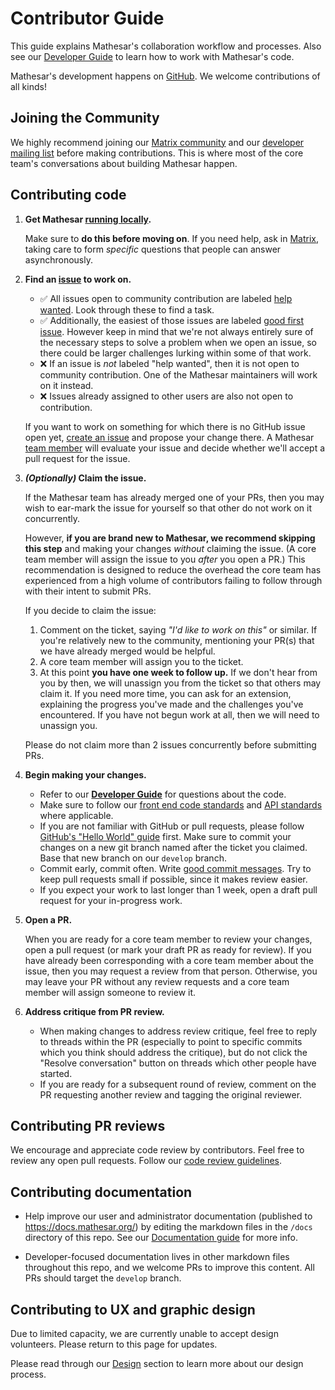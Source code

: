 # Contributor Guide

This guide explains Mathesar's collaboration workflow and processes. Also see our [Developer Guide](./DEVELOPER_GUIDE.md) to learn how to work with Mathesar's code.

Mathesar's development happens on [GitHub](https://github.com/mathesar-foundation/mathesar). We welcome contributions of all kinds!

## Joining the Community

We highly recommend joining our [Matrix community](https://wiki.mathesar.org/en/community/matrix) and our [developer mailing list](https://wiki.mathesar.org/en/community/mailing-lists) before making contributions. This is where most of the core team's conversations about building Mathesar happen.

## Contributing code

1. **Get Mathesar [running locally](./DEVELOPER_GUIDE.md#local-development-setup).**

    Make sure to **do this before moving on**. If you need help, ask in [Matrix](https://wiki.mathesar.org/en/community/matrix), taking care to form *specific* questions that people can answer asynchronously.

1. **Find an [issue](https://github.com/mathesar-foundation/mathesar/issues) to work on.**

    - ✅ All issues open to community contribution are labeled [help wanted](https://github.com/mathesar-foundation/mathesar/issues?q=is%3Aopen+is%3Aissue+no%3Aassignee+label%3A%22help+wanted%22). Look through these to find a task.
    - ✅ Additionally, the easiest of those issues are labeled [good first issue](https://github.com/mathesar-foundation/mathesar/issues?q=is%3Aopen+is%3Aissue+no%3Aassignee+label%3A%22good+first+issue%22). However keep in mind that we're not always entirely sure of the necessary steps to solve a problem when we open an issue, so there could be larger challenges lurking within some of that work.
    - ❌ If an issue is _not_ labeled "help wanted", then it is not open to community contribution. One of the Mathesar maintainers will work on it instead.
    - ❌ Issues already assigned to other users are also not open to contribution.

    If you want to work on something for which there is no GitHub issue open yet, [create an issue](https://github.com/mathesar-foundation/mathesar/issues/new/choose) and propose your change there. A Mathesar [team member](https://wiki.mathesar.org/en/team) will evaluate your issue and decide whether we'll accept a pull request for the issue.

1. ***(Optionally)* Claim the issue.**

    If the Mathesar team has already merged one of your PRs, then you may wish to ear-mark the issue for yourself so that other do not work on it concurrently.
    
    However, **if you are brand new to Mathesar, we recommend skipping this step** and making your changes *without* claiming the issue. (A core team member will assign the issue to you *after* you open a PR.) This recommendation is designed to reduce the overhead the core team has experienced from a high volume of contributors failing to follow through with their intent to submit PRs.

    If you decide to claim the issue:

    1. Comment on the ticket, saying *"I'd like to work on this"* or similar. If you're relatively new to the community, mentioning your PR(s) that we have already merged would be helpful.
    1. A core team member will assign you to the ticket.
    1. At this point **you have one week to follow up.** If we don't hear from you by then, we will unassign you from the ticket so that others may claim it. If you need more time, you can ask for an extension, explaining the progress you've made and the challenges you've encountered. If you have not begun work at all, then we will need to unassign you.

    Please do not claim more than 2 issues concurrently before submitting PRs.

1. **Begin making your changes.**

    - Refer to our **[Developer Guide](./DEVELOPER_GUIDE.md)** for questions about the code.
    - Make sure to follow our [front end code standards](./mathesar_ui/STANDARDS.md) and [API standards](./mathesar/api/STANDARDS.md) where applicable.
    - If you are not familiar with GitHub or pull requests, please follow [GitHub's "Hello World" guide](https://guides.github.com/activities/hello-world/) first. Make sure to commit your changes on a new git branch named after the ticket you claimed. Base that new branch on our `develop` branch.
    - Commit early, commit often. Write [good commit messages](https://gist.github.com/robertpainsi/b632364184e70900af4ab688decf6f53). Try to keep pull requests small if possible, since it makes review easier.
    - If you expect your work to last longer than 1 week, open a draft pull request for your in-progress work.

1. **Open a PR.**

    When you are ready for a core team member to review your changes, open a pull request (or mark your draft PR as ready for review). If you have already been corresponding with a core team member about the issue, then you may request a review from that person. Otherwise, you may leave your PR without any review requests and a core team member will assign someone to review it.

1. **Address critique from PR review.**

    - When making changes to address review critique, feel free to reply to threads within the PR (especially to point to specific commits which you think should address the critique), but do not click the "Resolve conversation" button on threads which other people have started.
    - If you are ready for a subsequent round of review, comment on the PR requesting another review and tagging the original reviewer.

## Contributing PR reviews

We encourage and appreciate code review by contributors. Feel free to review any open pull requests. Follow our [code review guidelines](https://wiki.mathesar.org/en/engineering/code-review).

## Contributing documentation

- Help improve our user and administrator documentation (published to https://docs.mathesar.org/) by editing the markdown files in the `/docs` directory of this repo. See our [Documentation guide](./docs/README.md) for more info.

- Developer-focused documentation lives in other markdown files throughout this repo, and we welcome PRs to improve this content. All PRs should target the `develop` branch.

## Contributing to UX and graphic design

Due to limited capacity, we are currently unable to accept design volunteers. Please return to this page for updates.

Please read through our [Design](https://wiki.mathesar.org/en/design) section to learn more about our design process.


